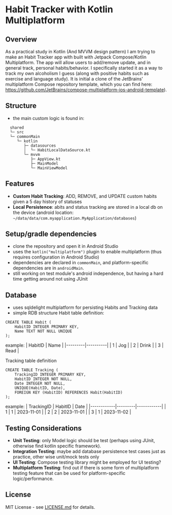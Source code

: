# Habit Tracker with Kotlin Multiplatform

## Overview

As a practical study in Kotlin (And MVVM design pattern) I am trying to make an Habit Tracker app with built with Jetpack Compose/Kotlin Multiplatform. The app will allow users to add/remove update, and in general track, personal habits/behavior. I specifically started it as a way to track my own alcoholism I guess (along with positive habits such as exercise and language study). It is initial a clone of the JetBrains' multiplatform Compose repository template, which you can find here: https://github.com/JetBrains/compose-multiplatform-ios-android-template).

## Structure 
- the main custom logic is found in:
```
  shared
  └─ src
  └─ commonMain
     └─ kotlin
        ├─ datasources
        │  └─ HabitLocalDataSource.kt
        └─ mvvm
           ├─ AppView.kt
           ├─ MainModel
           └─ MainViewModel
```

## Features
- **Custom Habit Tracking**: ADD, REMOVE, and UPDATE custom habits given a 5 day history of statuses
- **Local Persistence**: abits and status tracking are stored in a local db on the device (android location: ```~/data/data/com.myapplication.MyApplication/databases```)

## Setup/gradle dependencies
- clone the repository and open it in Android Studio
- uses the `kotlin("multiplatform")` plugin to enable multiplatform (thus requires configuration in Android Studio)
- dependencies are declared in `commonMain`, and platform-specific dependencies are in `androidMain`.
- still working on test module's android independence, but having a hard time getting around not using JUnit


## Database
- uses sqldelight multiplatform for persisting Habits and Tracking data
- simple RDB structure
Habit table definition:
```
CREATE TABLE Habit (
    HabitID INTEGER PRIMARY KEY,
    Name TEXT NOT NULL UNIQUE
);
```
example:
| HabitID | Name     |
|---------|----------|
| 1       | Jog      |
| 2       | Drink    |
| 3       | Read     |

Tracking table definition
```
CREATE TABLE Tracking (
    TrackingID INTEGER PRIMARY KEY,
    HabitID INTEGER NOT NULL,
    Date INTEGER NOT NULL,
    UNIQUE(HabitID, Date),
    FOREIGN KEY (HabitID) REFERENCES Habit(HabitID)
);
```

example:
| TrackingID | HabitID | Date       |
|------------|---------|------------|
| 1          | 1       | 2023-11-01 |
| 2          | 2       | 2023-11-01 |
| 3          | 1       | 2023-11-02 |


## Testing Considerations

- **Unit Testing**: only Model logic should be test (perhaps using JUnit, otherwise find kotlin specific framework).
- **Integration Testing**: maybe add database persistence test cases just as practice, other wise unit/mock tests only
- **UI Testing**: Compose testing library might be employed for UI testing? 
- **Multiplatform Testing**: find out if there is some form of multiplatform testing feature that can be used for platform-specific logic/performance.

## License

MIT License - see [LICENSE.md](LICENSE.md) for details.
